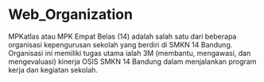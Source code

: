 # Web_Organization
MPKatlas atau MPK Empat Belas (14) adalah salah satu dari beberapa organisasi kepengurusan sekolah yang berdiri di SMKN 14 Bandung. Organisasi ini memiliki tugas utama ialah 3M (membantu, mengawasi, dan mengevaluasi) kinerja OSIS SMKN 14 Bandung dalam menjalankan program kerja dan kegiatan sekolah. 
